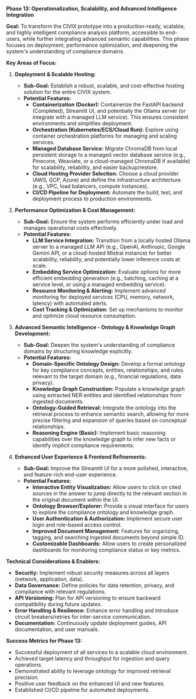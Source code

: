 **Phase 13: Operationalization, Scalability, and Advanced Intelligence Integration**

**Goal:** To transform the CIVIX prototype into a production-ready, scalable, and highly intelligent compliance analysis platform, accessible to end-users, while further integrating advanced semantic capabilities. This phase focuses on deployment, performance optimization, and deepening the system's understanding of compliance domains.

**Key Areas of Focus:**

1.  **Deployment & Scalable Hosting:**
    *   **Sub-Goal:** Establish a robust, scalable, and cost-effective hosting solution for the entire CIVIX system.
    *   **Potential Features:**
        *   **Containerization (Docker):** Containerize the FastAPI backend (Completed), Streamlit UI, and potentially the Ollama server (or integrate with a managed LLM service). This ensures consistent environments and simplifies deployment.
        *   **Orchestration (Kubernetes/ECS/Cloud Run):** Explore using container orchestration platforms for managing and scaling services.
        *   **Managed Database Service:** Migrate ChromaDB from local persistent storage to a managed vector database service (e.g., Pinecone, Weaviate, or a cloud-managed ChromaDB if available) for scalability, reliability, and easier backup/restore.
        *   **Cloud Hosting Provider Selection:** Choose a cloud provider (AWS, GCP, Azure) and define the infrastructure architecture (e.g., VPC, load balancers, compute instances).
        *   **CI/CD Pipeline for Deployment:** Automate the build, test, and deployment process to production environments.

2.  **Performance Optimization & Cost Management:**
    *   **Sub-Goal:** Ensure the system performs efficiently under load and manages operational costs effectively.
    *   **Potential Features:**
        *   **LLM Service Integration:** Transition from a locally hosted Ollama server to a managed LLM API (e.g., OpenAI, Anthropic, Google Gemini API, or a cloud-hosted Mistral instance) for better scalability, reliability, and potentially lower inference costs at scale.
        *   **Embedding Service Optimization:** Evaluate options for more efficient embedding generation (e.g., batching, caching at a service level, or using a managed embedding service).
        *   **Resource Monitoring & Alerting:** Implement advanced monitoring for deployed services (CPU, memory, network, latency) with automated alerts.
        *   **Cost Tracking & Optimization:** Set up mechanisms to monitor and optimize cloud resource consumption.

3.  **Advanced Semantic Intelligence - Ontology & Knowledge Graph Development:**
    *   **Sub-Goal:** Deepen the system's understanding of compliance domains by structuring knowledge explicitly.
    *   **Potential Features:**
        *   **Domain-Specific Ontology Design:** Develop a formal ontology for key compliance concepts, entities, relationships, and rules relevant to the target domain (e.g., financial regulations, data privacy).
        *   **Knowledge Graph Construction:** Populate a knowledge graph using extracted NER entities and identified relationships from ingested documents.
        *   **Ontology-Guided Retrieval:** Integrate the ontology into the retrieval process to enhance semantic search, allowing for more precise filtering and expansion of queries based on conceptual relationships.
        *   **Reasoning Engine (Basic):** Implement basic reasoning capabilities over the knowledge graph to infer new facts or identify implicit compliance requirements.

4.  **Enhanced User Experience & Frontend Refinements:**
    *   **Sub-Goal:** Improve the Streamlit UI for a more polished, interactive, and feature-rich end-user experience.
    *   **Potential Features:**
        *   **Interactive Entity Visualization:** Allow users to click on cited sources in the answer to jump directly to the relevant section in the original document within the UI.
        *   **Ontology Browser/Explorer:** Provide a visual interface for users to explore the compliance ontology and knowledge graph.
        *   **User Authentication & Authorization:** Implement secure user login and role-based access control.
        *   **Improved Document Management:** Features for organizing, tagging, and searching ingested documents beyond simple ID.
        *   **Customizable Dashboards:** Allow users to create personalized dashboards for monitoring compliance status or key metrics.

**Technical Considerations & Enablers:**

*   **Security:** Implement robust security measures across all layers (network, application, data).
*   **Data Governance:** Define policies for data retention, privacy, and compliance with relevant regulations.
*   **API Versioning:** Plan for API versioning to ensure backward compatibility during future updates.
*   **Error Handling & Resilience:** Enhance error handling and introduce circuit breakers/retries for inter-service communication.
*   **Documentation:** Continuously update deployment guides, API documentation, and user manuals.

**Success Metrics for Phase 13:**

*   Successful deployment of all services to a scalable cloud environment.
*   Achieved target latency and throughput for ingestion and query operations.
*   Demonstrated ability to leverage ontology for improved retrieval precision.
*   Positive user feedback on the enhanced UI and new features.
*   Established CI/CD pipeline for automated deployments.
